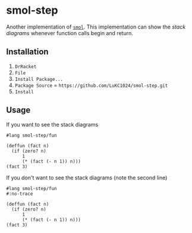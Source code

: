 # smol-step

Another implementation of [`smol`](https://github.com/shriram/smol). This implementation can show the *stack diagrams* whenever function calls begin and return.

## Installation

1. `DrRacket`
2. `File`
3. `Install Package...`
4. `Package Source` = `https://github.com/LuKC1024/smol-step.git`
5. `Install`

## Usage

If you want to see the stack diagrams

```racket
#lang smol-step/fun

(deffun (fact n)
  (if (zero? n)
      1
      (* (fact (- n 1)) n)))
(fact 3)
```

If you don't want to see the stack diagrams (note the second line)

```racket
#lang smol-step/fun
#:no-trace

(deffun (fact n)
  (if (zero? n)
      1
      (* (fact (- n 1)) n)))
(fact 3)
```
